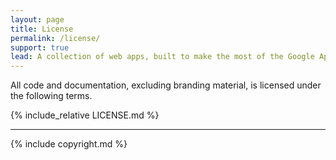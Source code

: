 ```yaml
---
layout: page
title: License
permalink: /license/
support: true
lead: A collection of web apps, built to make the most of the Google Apps platform and designed to save time, making the technology work for you.
---
```


All code and documentation, excluding branding material, is licensed under the following terms.

{% include_relative LICENSE.md %}

- - -

{% include copyright.md %}